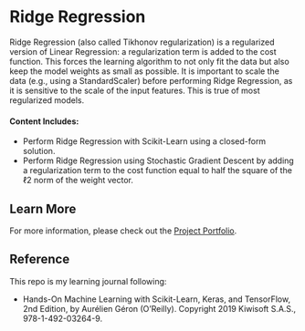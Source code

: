 # Ridge Regression

Ridge Regression (also called Tikhonov regularization) is a regularized version of Linear Regression: a regularization term is added to the cost function.
This forces the learning algorithm to not only fit the data but also keep the model weights as small as possible.
It is important to scale the data (e.g., using a StandardScaler) before performing Ridge Regression, as it is sensitive to the scale of the input features. This is true of most regularized models.

#### Content Includes:
- Perform Ridge Regression with Scikit-Learn using a closed-form solution.
- Perform Ridge Regression using Stochastic Gradient Descent by adding a regularization term to the cost function equal to half the square of the ℓ2 norm of the weight vector.


## Learn More

For more information, please check out the [Project Portfolio](https://tingting0618.github.io).

## Reference

This repo is my learning journal following:
- Hands-On Machine Learning with Scikit-Learn, Keras, and TensorFlow, 2nd Edition, by Aurélien Géron (O’Reilly). Copyright 2019 Kiwisoft S.A.S., 978-1-492-03264-9.
